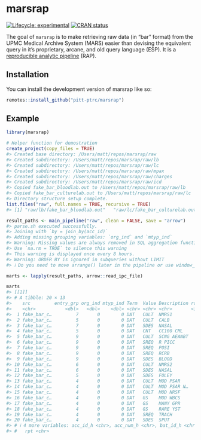 
<!-- README.md is generated from README.Rmd. Please edit that file -->

# marsrap

<!-- badges: start -->

[![Lifecycle:
experimental](https://img.shields.io/badge/lifecycle-experimental-orange.svg)](https://lifecycle.r-lib.org/articles/stages.html#experimental)
[![CRAN
status](https://www.r-pkg.org/badges/version/marsrap)](https://CRAN.R-project.org/package=marsrap)
<!-- badges: end -->

The goal of `marsrap` is to make retrieving raw data (in “bar” format)
from the UPMC Medical Archive System (MARS) easier than devising the
equivalent query in it’s proprietary, arcane, and old query language
(ESP). It is a [reproducible analytic
pipeline](https://raps-with-r.dev/) (RAP).

## Installation

You can install the development version of marsrap like so:

``` r
remotes::install_github("pitt-ptrc/marsrap")
```

## Example

``` r
library(marsrap)

# Helper function for demostration
create_project(copy_files = TRUE)
#> Created base directory: /Users/matt/repos/marsrap/raw
#> Created subdirectory: /Users/matt/repos/marsrap/raw/lb
#> Created subdirectory: /Users/matt/repos/marsrap/raw/lc
#> Created subdirectory: /Users/matt/repos/marsrap/raw/mpax
#> Created subdirectory: /Users/matt/repos/marsrap/raw/charges
#> Created subdirectory: /Users/matt/repos/marsrap/raw/icd
#> Copied fake_bar_bloodlab.out to /Users/matt/repos/marsrap/raw/lb
#> Copied fake_bar_culturelab.out to /Users/matt/repos/marsrap/raw/lc
#> Directory structure setup complete.
list.files("raw", full.names = TRUE, recursive = TRUE)
#> [1] "raw/lb/fake_bar_bloodlab.out"   "raw/lc/fake_bar_culturelab.out"

result_paths <- main_pipeline("raw", clean = FALSE, save = "arrow")
#> parse.sh executed successfully.
#> Joining with `by = join_by(acc_id)`
#> Adding missing grouping variables: `org_ind` and `mtyp_ind`
#> Warning: Missing values are always removed in SQL aggregation functions.
#> Use `na.rm = TRUE` to silence this warning
#> This warning is displayed once every 8 hours.
#> Warning: ORDER BY is ignored in subqueries without LIMIT
#> ℹ Do you need to move arrange() later in the pipeline or use window_order() instead?

marts <- lapply(result_paths, arrow::read_ipc_file)

marts
#> [[1]]
#> # A tibble: 20 × 13
#>    src         entry_grp org_ind mtyp_ind Term  Value Description rowid acc_type
#>    <chr>           <dbl>   <dbl>    <dbl> <chr> <chr> <chr>       <int> <chr>   
#>  1 fake_bar_c…         7       0        0 DAT   CULT  NMRS1          45 CULT    
#>  2 fake_bar_c…         5       0        0 DAT   CULT  CALB           29 CULT    
#>  3 fake_bar_c…         7       0        0 DAT   SDES  NASAL          43 CULT    
#>  4 fake_bar_c…         5       0        0 DAT   CNT   CC100 CML      27 CULT    
#>  5 fake_bar_c…         9       0        0 DAT   CULT  SCNG AEANBT    63 CULT    
#>  6 fake_bar_c…         9       0        0 DAT   SREQ  R PICC         61 CULT    
#>  7 fake_bar_c…         9       0        0 DAT   SREQ  POSI           61 CULT    
#>  8 fake_bar_c…         9       0        0 DAT   SREQ  RCRB           61 CULT    
#>  9 fake_bar_c…         9       0        0 DAT   SDES  BLOOD          59 CULT    
#> 10 fake_bar_c…         6       0        0 DAT   CULT  NMRS2          37 CULT    
#> 11 fake_bar_c…         6       0        0 DAT   SDES  NASAL          35 CULT    
#> 12 fake_bar_c…         5       0        0 DAT   SDES  FOLEY          25 CULT    
#> 13 fake_bar_c…         4       0        0 DAT   CULT  MOD PSAR        9 CULT    
#> 14 fake_bar_c…         4       0        0 DAT   CULT  MOD PSAR N…     9 CULT    
#> 15 fake_bar_c…         4       0        0 DAT   CULT  MOD NRSF        9 CULT    
#> 16 fake_bar_c…         4       0        0 DAT   GS    MOD WBCS        7 CULT    
#> 17 fake_bar_c…         4       0        0 DAT   GS    MANY GPR        7 CULT    
#> 18 fake_bar_c…         4       0        0 DAT   GS    RARE YST        7 CULT    
#> 19 fake_bar_c…         4       0        0 DAT   SREQ  TRACH           5 CULT    
#> 20 fake_bar_c…         4       0        0 DAT   SDES  SPUT            3 CULT    
#> # ℹ 4 more variables: acc_id_h <chr>, acc_num_h <chr>, bat_id_h <chr>,
#> #   rpt <chr>
```
